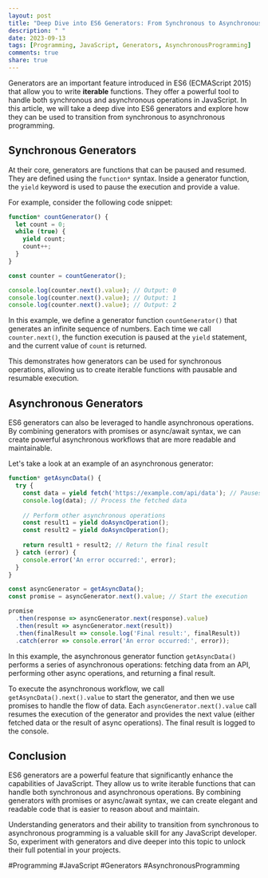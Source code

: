 ```yaml
---
layout: post
title: "Deep Dive into ES6 Generators: From Synchronous to Asynchronous"
description: " "
date: 2023-09-13
tags: [Programming, JavaScript, Generators, AsynchronousProgramming]
comments: true
share: true
---
```


Generators are an important feature introduced in ES6 (ECMAScript 2015) that allow you to write **iterable** functions. They offer a powerful tool to handle both synchronous and asynchronous operations in JavaScript. In this article, we will take a deep dive into ES6 generators and explore how they can be used to transition from synchronous to asynchronous programming.

## Synchronous Generators ##

At their core, generators are functions that can be paused and resumed. They are defined using the `function*` syntax. Inside a generator function, the `yield` keyword is used to pause the execution and provide a value. 

For example, consider the following code snippet:

```javascript
function* countGenerator() {
  let count = 0;
  while (true) {
    yield count;
    count++;
  }
}

const counter = countGenerator();

console.log(counter.next().value); // Output: 0
console.log(counter.next().value); // Output: 1
console.log(counter.next().value); // Output: 2
```

In this example, we define a generator function `countGenerator()` that generates an infinite sequence of numbers. Each time we call `counter.next()`, the function execution is paused at the `yield` statement, and the current value of `count` is returned.

This demonstrates how generators can be used for synchronous operations, allowing us to create iterable functions with pausable and resumable execution.

## Asynchronous Generators ##

ES6 generators can also be leveraged to handle asynchronous operations. By combining generators with promises or async/await syntax, we can create powerful asynchronous workflows that are more readable and maintainable.

Let's take a look at an example of an asynchronous generator:

```javascript
function* getAsyncData() {
  try {
    const data = yield fetch('https://example.com/api/data'); // Pauses the execution until fetch is complete
    console.log(data); // Process the fetched data
    
    // Perform other asynchronous operations
    const result1 = yield doAsyncOperation();
    const result2 = yield doAsyncOperation();
    
    return result1 + result2; // Return the final result
  } catch (error) {
    console.error('An error occurred:', error);
  }
}

const asyncGenerator = getAsyncData();
const promise = asyncGenerator.next().value; // Start the execution

promise
  .then(response => asyncGenerator.next(response).value)
  .then(result => asyncGenerator.next(result))
  .then(finalResult => console.log('Final result:', finalResult))
  .catch(error => console.error('An error occurred:', error));
```

In this example, the asynchronous generator function `getAsyncData()` performs a series of asynchronous operations: fetching data from an API, performing other async operations, and returning a final result.

To execute the asynchronous workflow, we call `getAsyncData().next().value` to start the generator, and then we use promises to handle the flow of data. Each `asyncGenerator.next().value` call resumes the execution of the generator and provides the next value (either fetched data or the result of async operations). The final result is logged to the console.

## Conclusion ##

ES6 generators are a powerful feature that significantly enhance the capabilities of JavaScript. They allow us to write iterable functions that can handle both synchronous and asynchronous operations. By combining generators with promises or async/await syntax, we can create elegant and readable code that is easier to reason about and maintain.

Understanding generators and their ability to transition from synchronous to asynchronous programming is a valuable skill for any JavaScript developer. So, experiment with generators and dive deeper into this topic to unlock their full potential in your projects.

#Programming #JavaScript #Generators #AsynchronousProgramming